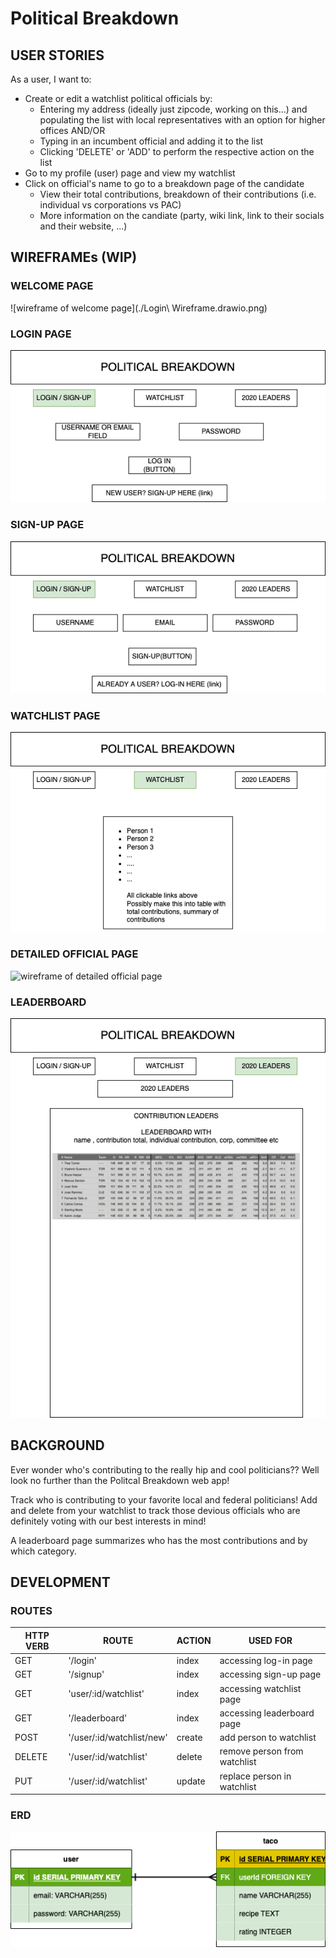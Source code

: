 # Political Breakdown

## USER STORIES

As a user, I want to:

- Create or edit a watchlist political officials by:
  - Entering my address (ideally just zipcode, working on this...) and populating the list with local representatives with an option for higher offices AND/OR
  - Typing in an incumbent official and adding it to the list
  - Clicking 'DELETE' or 'ADD' to perform the respective action on the list
- Go to my profile (user) page and view my watchlist
- Click on official's name to go to a breakdown page of the candidate
  - View their total contributions, breakdown of their contributions (i.e. individual vs corporations vs PAC)
  - More information on the candiate (party, wiki link, link to their socials and their website, ...) 

## WIREFRAMEs (WIP)

### WELCOME PAGE
![wireframe of welcome page](./Login\ Wireframe.drawio.png)

### LOGIN PAGE
![wireframe of login page](./Login2_Wireframe.drawio.png)

### SIGN-UP PAGE
![wireframe of signup page](./Sign-up_Wireframe.drawio.png)

### WATCHLIST PAGE
![wireframe of watchlist page](./Watchlist_Wireframe.drawio.png)

### DETAILED OFFICIAL PAGE
![wireframe of detailed official page](./Detailed_Official.drawio.png)

### LEADERBOARD
![wireframe of leaderboard page](./Leaderboard_Wireframe.drawio.png)

## BACKGROUND

Ever wonder who's contributing to the really hip and cool politicians?? Well look no further than the Politcal Breakdown web app!

Track who is contributing to your favorite local and federal politicians! Add and delete from your watchlist to track those devious officials who are definitely voting with our best interests in mind!

A leaderboard page summarizes who has the most contributions and by which category.

## DEVELOPMENT

### ROUTES

|HTTP VERB|ROUTE                    |ACTION|USED FOR                    |
|---------|-------------------------|------|----------------------------|
|GET      |'/login'                 |index |accessing log-in page       |
|GET      |'/signup'                |index |accessing sign-up page      | 
|GET      |'user/:id/watchlist'     |index |accessing watchlist page    |
|GET      |'/leaderboard'           |index |accessing leaderboard page  |
|POST     |'/user/:id/watchlist/new'|create|add person to watchlist     |
|DELETE   |'/user/:id/watchlist'    |delete|remove person from watchlist|
|PUT      |'/user/:id/watchlist'    |update|replace person in watchlist |

### ERD

![an ERD of my project](./ERD.drawio.png)
